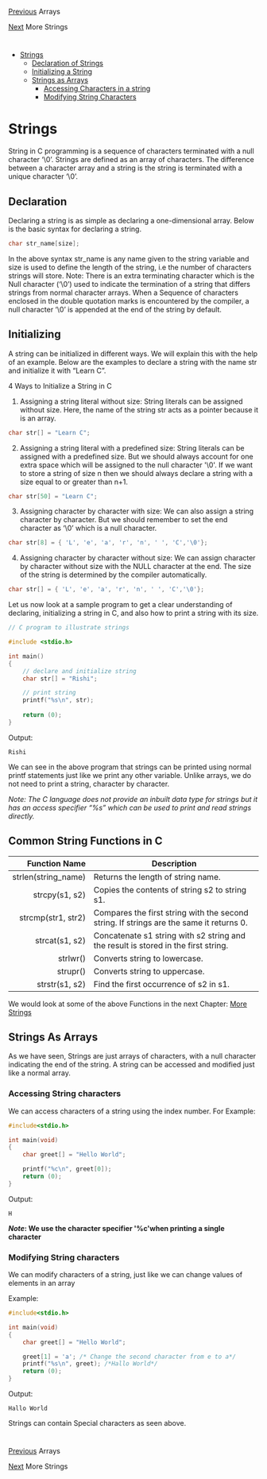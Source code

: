 [Previous](../03_Arrays/arrays.md) Arrays

[Next](../04_1_More_Strings/more_strings.md) More Strings
#
* [Strings](./strings.md#strings)
	* [Declaration of Strings](./strings.md$declaration)
	* [Initializing a String](./strings.md#initializing)
	* [Strings as Arrays](./strings.md#strings-as-arrays)
		* [Accessing Characters in a string](./strings.md#accessing-string-characters)
		* [Modifying String Characters](./strings.md#modifying-string-characters)


# Strings
String in C programming is a sequence of characters terminated with a null character ‘\0’. Strings are defined as an array of characters. The difference between a character array and a string is the string is terminated with a unique character ‘\0’.
## Declaration 
Declaring a string is as simple as declaring a one-dimensional array. Below is the basic syntax for declaring a string.
```C
char str_name[size];
```
In the above syntax str_name is any name given to the string variable and size is used to define the length of the string, i.e the number of characters strings will store. 
Note: There is an extra terminating character which is the Null character (‘\0’) used to indicate the termination of a string that differs strings from normal character arrays. When a Sequence of characters enclosed in the double quotation marks is encountered by the compiler, a null character ‘\0’ is appended at the end of the string by default.
## Initializing
A string can be initialized in different ways. We will explain this with the help of an example. Below are the examples to declare a string with the name str and initialize it with “Learn C”.

4 Ways to Initialize a String in C
1. Assigning a string literal without size: String literals can be assigned without size. Here, the name of the string str acts as a pointer because it is an array.
```C
char str[] = "Learn C"; 
```
2. Assigning a string literal with a predefined size: String literals can be assigned with a predefined size. But we should always account for one extra space which will be assigned to the null character '\0'. If we want to store a string of size n then we should always declare a string with a size equal to or greater than n+1.
```C
char str[50] = "Learn C";
```
3. Assigning character by character with size: We can also assign a string character by character. But we should remember to set the end character as ‘\0’ which is a null character.
```C
char str[8] = { 'L', 'e', 'a', 'r', 'n', ' ', 'C','\0'};
```
4. Assigning character by character without size: We can assign character by character without size with the NULL character at the end. The size of the string is determined by the compiler automatically.
```C
char str[] = { 'L', 'e', 'a', 'r', 'n', ' ', 'C','\0'};
```
Let us now look at a sample program to get a clear understanding of declaring, initializing a string in C, and also how to print a string with its size. 
```C
// C program to illustrate strings

#include <stdio.h>

int main()
{
	// declare and initialize string
	char str[] = "Rishi";

	// print string
	printf("%s\n", str);
	
	return (0);
}
```
Output:
```
Rishi

```
We can see in the above program that strings can be printed using normal printf statements just like we print any other variable. Unlike arrays, we do not need to print a string, character by character. 

*Note: The C language does not provide an inbuilt data type for strings but it has an access specifier “%s” which can be used to print and read strings directly.*


## Common String Functions in C

| Function Name      |     Description |
| -----------------:  | --------------- |
|strlen(string_name) |	Returns the length of string name.
|strcpy(s1, s2)	    |    Copies the contents of string s2 to string s1.
|strcmp(str1, str2)	|    Compares the first string with the second string. If strings are the same it returns 0.
|strcat(s1, s2)	    |    Concatenate s1 string with s2 string and the result is stored in the first string.
|strlwr()	        |    Converts string to lowercase.
|strupr()	        |    Converts string to uppercase.
|strstr(s1, s2)	    |    Find the first occurrence of s2 in s1.

We would look at some of the above Functions in the next Chapter: [More Strings](../04_1_More_Strings/more_strings.md)

## Strings As Arrays
As we have seen, Strings are just arrays of characters, with a null character indicating the end of the string. A string can be accessed and modified just like a normal array.
### Accessing String characters
We can access characters of a string using the index number. For Example:
```C
#include<stdio.h>

int main(void)
{
	char greet[] = "Hello World";

	printf("%c\n", greet[0]);
	return (0);
}
```
Output: 
```
H
```
***Note*: We use the character specifier '%c'when printing a single character**
### Modifying String characters
We can modify characters of a string, just like we can change values of elements in an array

Example:
```C
#include<stdio.h>

int main(void)
{
	char greet[] = "Hello World";

	greet[1] = 'a'; /* Change the second character from e to a*/
	printf("%s\n", greet); /*Hallo World*/
	return (0);
}
```
Output:
```
Hallo World
```
Strings can contain Special characters as seen above.
#
[Previous](../03_Arrays/arrays.md) Arrays

[Next](../04_1_More_Strings/more_strings.md) More Strings
